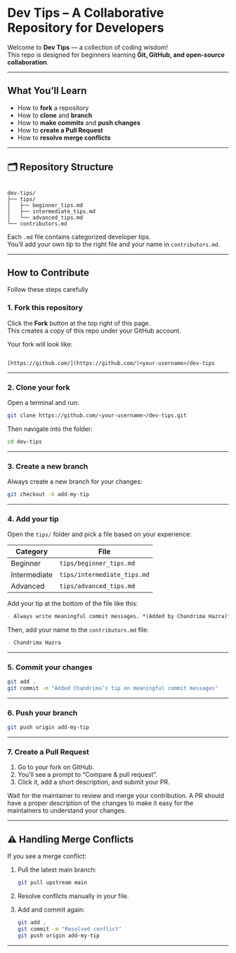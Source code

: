 # Dev Tips – A Collaborative Repository for Developers

Welcome to **Dev Tips** — a collection of coding wisdom!  
This repo is designed for beginners learning **Git, GitHub, and open-source collaboration**.  

---

## What You’ll Learn
- How to **fork** a repository
- How to **clone** and **branch**
- How to **make commits** and **push changes**
- How to **create a Pull Request**
- How to **resolve merge conflicts**

---

## 🗂️ Repository Structure

```

dev-tips/
├── tips/
│   ├── beginner_tips.md
│   ├── intermediate_tips.md
│   └── advanced_tips.md
└── contributors.md

```

Each `.md` file contains categorized developer tips.  
You’ll add your own tip to the right file and your name in `contributors.md`.

---

## How to Contribute

Follow these steps carefully

### 1. Fork this repository
Click the **Fork** button at the top right of this page.  
This creates a copy of this repo under your GitHub account.

Your fork will look like:
```

[https://github.com/](https://github.com/)<your-username>/dev-tips

````

---

### 2. Clone your fork
Open a terminal and run:
```bash
git clone https://github.com/<your-username>/dev-tips.git
````

Then navigate into the folder:

```bash
cd dev-tips
```

---

### 3. Create a new branch

Always create a new branch for your changes:

```bash
git checkout -b add-my-tip
```

---

### 4. Add your tip

Open the `tips/` folder and pick a file based on your experience:

| Category     | File                        |
| ------------ | --------------------------- |
| Beginner     | `tips/beginner_tips.md`     |
| Intermediate | `tips/intermediate_tips.md` |
| Advanced     | `tips/advanced_tips.md`     |

Add your tip at the bottom of the file like this:

```markdown
- Always write meaningful commit messages. *(Added by Chandrima Hazra)*
```

Then, add your name to the `contributors.md` file:

```markdown
- Chandrima Hazra
```

---

### 5. Commit your changes

```bash
git add .
git commit -m "Added Chandrima’s tip on meaningful commit messages"
```

---

### 6. Push your branch

```bash
git push origin add-my-tip
```

---

### 7. Create a Pull Request

1. Go to your fork on GitHub.
2. You’ll see a prompt to “Compare & pull request”.
3. Click it, add a short description, and submit your PR.

Wait for the maintainer to review and merge your contribution. A PR should have a proper description of the changes to make it easy for the maintainers to understand your changes.

---

## ⚠️ Handling Merge Conflicts

If you see a merge conflict:

1. Pull the latest main branch:

   ```bash
   git pull upstream main
   ```
2. Resolve conflicts manually in your file.
3. Add and commit again:

   ```bash
   git add .
   git commit -m "Resolved conflict"
   git push origin add-my-tip
   ```

---

